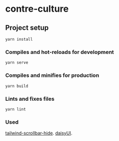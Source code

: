 # contre-culture

## Project setup
```
yarn install
```

### Compiles and hot-reloads for development
```
yarn serve
```

### Compiles and minifies for production
```
yarn build
```

### Lints and fixes files
```
yarn lint
```

### Used
[tailwind-scrollbar-hide](https://github.com/reslear/tailwind-scrollbar-hide).
[daisyUI](https://daisyui.com/docs/install/).
